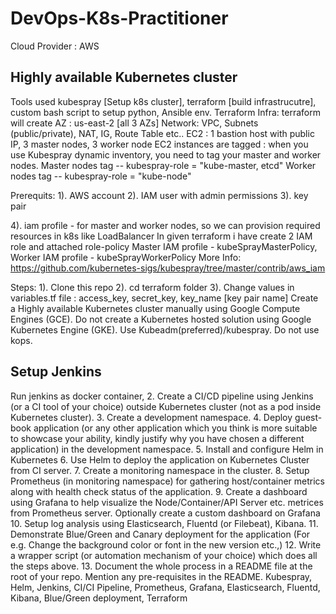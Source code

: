 # DevOps-K8s-Practitioner

Cloud Provider : AWS

Highly available Kubernetes cluster
-----------------------------------
Tools used kubespray [Setup k8s cluster], terraform [build infrastrucutre], custom bash script to setup python, Ansible env.
Terraform Infra: terraform will create
  AZ : us-east-2 [all 3 AZs]
  Network: VPC, Subnets (public/private), NAT, IG, Route Table etc..
  EC2 : 1 bastion host with public IP, 3 master nodes, 3 worker node
  EC2 instances are tagged : when you use Kubespray dynamic inventory, you need to tag your master and worker nodes.
    Master nodes tag -- kubespray-role = "kube-master, etcd"
    Worker nodes tag -- kubespray-role = "kube-node"   
 

Prerequits:
  1). AWS account
  2). IAM user with admin permissions
  3). key pair
  
  4). iam profile - for master and worker nodes, so we can provision required resources in k8s like LoadBalancer
      In given terraform i have create 2 IAM role and attached role-policy 
      Master IAM profile - kubeSprayMasterPolicy, Worker IAM profile - kubeSprayWorkerPolicy
      More Info: https://github.com/kubernetes-sigs/kubespray/tree/master/contrib/aws_iam
  
Steps:
 1). Clone this repo
 2). cd terraform folder 
 3). Change values in variables.tf file : access_key, secret_key, key_name [key pair name]
Create a Highly available Kubernetes cluster manually using Google Compute Engines (GCE). Do not create
a Kubernetes hosted solution using Google Kubernetes Engine (GKE). Use Kubeadm(preferred)/kubespray.
Do not use kops.

Setup Jenkins
-------------
Run jenkins as docker container, 
2. Create a CI/CD pipeline using Jenkins (or a CI tool of your choice) outside Kubernetes cluster (not as a pod
inside Kubernetes cluster).
3. Create a development namespace.
4. Deploy guest-book application (or any other application which you think is more suitable to showcase your
ability, kindly justify why you have chosen a different application) in the development namespace.
5. Install and configure Helm in Kubernetes
6. Use Helm to deploy the application on Kubernetes Cluster from CI server.
7. Create a monitoring namespace in the cluster.
8. Setup Prometheus (in monitoring namespace) for gathering host/container metrics along with health
check status of the application.
9. Create a dashboard using Grafana to help visualize the Node/Container/API Server etc. metrices from
Prometheus server. Optionally create a custom dashboard on Grafana
10. Setup log analysis using Elasticsearch, Fluentd (or Filebeat), Kibana.
11. Demonstrate Blue/Green and Canary deployment for the application (For e.g. Change the background
color or font in the new version etc.,)
12. Write a wrapper script (or automation mechanism of your choice) which does all the steps above.
13. Document the whole process in a README file at the root of your repo. Mention any pre-requisites in the
README.
Kubespray, Helm, Jenkins, CI/CI Pipeline, Prometheus, Grafana, Elasticsearch, Fluentd, Kibana, Blue/Green deployment, Terraform
